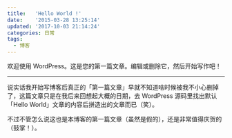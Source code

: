 ```yaml
---
title:   'Hello World !'
date:    '2015-03-28 13:25:14'
updated: '2017-10-03 21:14:24'
categories: 日常
tags:
  - 博客
---
```


欢迎使用 WordPress。这是您的第一篇文章。编辑或删除它，然后开始写作吧！

----------

说实话我开始写博客后真正的「第一篇文章」早就不知道啥时候被我不小心删掉了，这篇文章只是在我后来回想起大概的日期，去 WordPress 源码里找出默认「Hello World」文章的内容后拼造出的文章而已（笑）。

不过不管怎么说这也是本博客的第一篇文章（虽然是假的），还是非常值得庆贺的（鼓掌！）。
